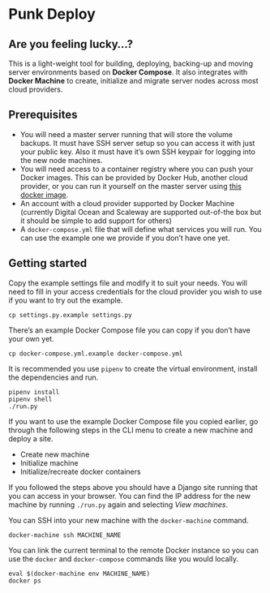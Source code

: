 # Punk Deploy

## Are you feeling lucky…?

This is a light-weight tool for building, deploying, backing-up and moving
server environments based on **Docker Compose**. It also integrates with
**Docker Machine** to create, initialize and migrate server nodes across most
cloud providers.


## Prerequisites

* You will need a master server running that will store the volume backups. It
  must have SSH server setup so you can access it with just your public key.
  Also it must have it’s own SSH keypair for logging into the new node machines.
* You will need access to a container registry where you can push your Docker
  images. This can be provided by Docker Hub, another cloud provider, or you
  can run it yourself on the master server using
  [this docker image](https://hub.docker.com/r/_/registry/).
* An account with a cloud provider supported by Docker Machine (currently
  Digital Ocean and Scaleway are supported out-of-the box but it should be
  simple to add support for others)
* A `docker-compose.yml` file that will define what services you will run. You
  can use the example one we provide if you don’t have one yet.


## Getting started

Copy the example settings file and modify it to suit your needs. You will need
to fill in your access credentials for the cloud provider you wish to use if you
want to try out the example.

    cp settings.py.example settings.py

There’s an example Docker Compose file you can copy if you don’t have your
own yet.

    cp docker-compose.yml.example docker-compose.yml

It is recommended you use `pipenv` to create the virtual environment, install
the dependencies and run.

    pipenv install
    pipenv shell
    ./run.py

If you want to use the example Docker Compose file you copied earlier, go
through the following steps in the CLI menu to create a new machine and deploy a
site.

* Create new machine
* Initialize machine
* Initialize/recreate docker containers

If you followed the steps above you should have a Django site running that you
can access in your browser. You can find the IP address for the new machine by
running `./run.py` again and selecting *View machines*.

You can SSH into your new machine with the `docker-machine` command.

    docker-machine ssh MACHINE_NAME

You can link the current terminal to the remote Docker instance so you can use
the `docker` and `docker-compose` commands like you would locally.

    eval $(docker-machine env MACHINE_NAME)
    docker ps
